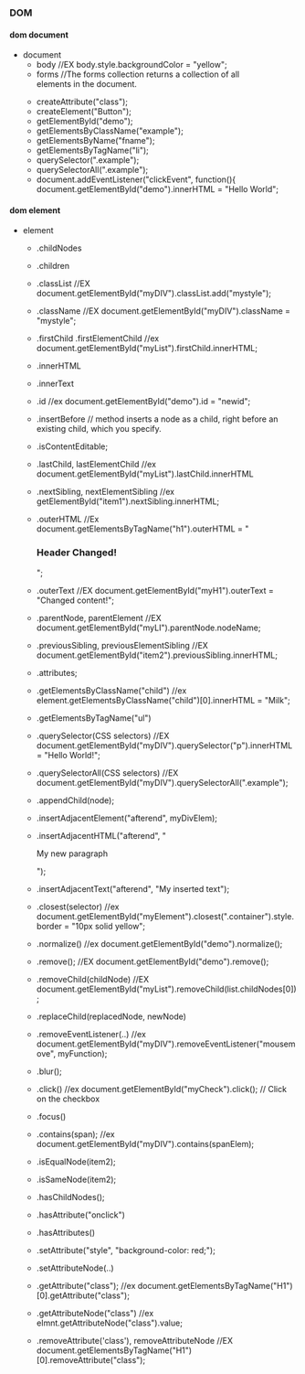 

### DOM
#### dom document
- document
	- body
	//EX body.style.backgroundColor = "yellow";
	- forms //The forms collection returns a collection of all <form> elements in the document.
	- createAttribute("class"); 
	- createElement("Button");
	- getElementById("demo");
	- getElementsByClassName("example");
	- getElementsByName("fname");
	- getElementsByTagName("li");
	- querySelector(".example");
	- querySelectorAll(".example");
	- document.addEventListener("clickEvent", function(){
	document.getElementById("demo").innerHTML = "Hello World";
    
#### dom element
- element
	- .childNodes
	- .children
	- .classList
		//EX document.getElementById("myDIV").classList.add("mystyle");
	- .className
		//EX document.getElementById("myDIV").className = "mystyle";
	- .firstChild .firstElementChild
		//ex document.getElementById("myList").firstChild.innerHTML;
	- .innerHTML
	- .innerText
	- .id
		//ex document.getElementById("demo").id = "newid";
	- .insertBefore	// method inserts a node as a child, right before an existing child, which you specify.
	- .isContentEditable;
	- .lastChild, lastElementChild
		//ex document.getElementById("myList").lastChild.innerHTML
	- .nextSibling, nextElementSibling
		//ex getElementById("item1").nextSibling.innerHTML;
	- .outerHTML
		//Ex document.getElementsByTagName("h1").outerHTML = "<h3>Header Changed!</h3>";
	- .outerText
		//EX document.getElementById("myH1").outerText = "Changed content!";
	- .parentNode, parentElement
		//EX document.getElementById("myLI").parentNode.nodeName;
	- .previousSibling, previousElementSibling
		//EX document.getElementById("item2").previousSibling.innerHTML;
	- .attributes;
	
	- .getElementsByClassName("child")
		//ex element.getElementsByClassName("child")[0].innerHTML = "Milk";
	- .getElementsByTagName("ul")
	- .querySelector(CSS selectors)
		//EX document.getElementById("myDIV").querySelector("p").innerHTML = "Hello World!";
	- .querySelectorAll(CSS selectors)
		//EX document.getElementById("myDIV").querySelectorAll(".example"); 
		
	- .appendChild(node); 
	- .insertAdjacentElement("afterend", myDivElem);
	- .insertAdjacentHTML("afterend", "<p>My new paragraph</p>");
	- .insertAdjacentText("afterend", "My inserted text");
	- .closest(selector)
		//ex document.getElementById("myElement").closest(".container").style.border = "10px solid yellow";
		
	- .normalize()
		//ex document.getElementById("demo").normalize();
	- .remove();
		//EX document.getElementById("demo").remove();
	- .removeChild(childNode)
		//EX document.getElementById("myList").removeChild(list.childNodes[0]); 
	- .replaceChild(replacedNode, newNode)
	- .removeEventListener(..)
		//ex document.getElementById("myDIV").removeEventListener("mousemove", myFunction);		
		
	- .blur();
	- .click()
		//ex document.getElementById("myCheck").click(); // Click on the checkbox
	- .focus()

	- .contains(span);
		//ex document.getElementById("myDIV").contains(spanElem);
	- .isEqualNode(item2);
	- .isSameNode(item2);
	- .hasChildNodes();

	- .hasAttribute("onclick")
	- .hasAttributes()
	- .setAttribute("style", "background-color: red;");  
	- .setAttributeNode(..)
	- .getAttribute("class");
		//ex document.getElementsByTagName("H1")[0].getAttribute("class");
	- .getAttributeNode("class")
		//ex elmnt.getAttributeNode("class").value;
	- .removeAttribute('class'), removeAttributeNode
		//EX document.getElementsByTagName("H1")[0].removeAttribute("class");
